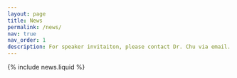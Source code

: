 ```yaml
---
layout: page
title: News
permalink: /news/
nav: true
nav_order: 1
description: For speaker invitaiton, please contact Dr. Chu via email.  
---
```


{% include news.liquid %}
